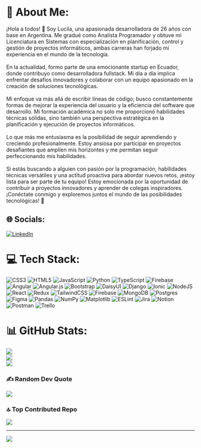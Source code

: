 # 💫 About Me:
¡Hola a todos! 👋 Soy Lucila, una apasionada desarrolladora de 26 años con base en Argentina. Me gradué como Analista Programador y obtuve mi Licenciatura en Sistemas con especialización en planificación, control y gestión de proyectos informáticos, ambas carreras han forjado mi experiencia en el mundo de la tecnología.<br><br>En la actualidad, formo parte de una emocionante startup en Ecuador, donde contribuyo como desarrolladora fullstack. Mi día a día implica enfrentar desafíos innovadores y colaborar con un equipo apasionado en la creación de soluciones tecnológicas.<br><br>Mi enfoque va más allá de escribir líneas de código; busco constantemente formas de mejorar la experiencia del usuario y la eficiencia del software que desarrollo. Mi formación académica no solo me proporcionó habilidades técnicas sólidas, sino también una perspectiva estratégica en la planificación y ejecución de proyectos informáticos.<br><br>Lo que más me entusiasma es la posibilidad de seguir aprendiendo y creciendo profesionalmente. Estoy ansiosa por participar en proyectos desafiantes que amplíen mis horizontes y me permitan seguir perfeccionando mis habilidades.<br><br>Si estás buscando a alguien con pasión por la programación, habilidades técnicas versátiles y una actitud proactiva para abordar nuevos retos, ¡estoy lista para ser parte de tu equipo! Estoy emocionada por la oportunidad de contribuir a proyectos innovadores y aprender de colegas inspiradores. ¡Conéctate conmigo y exploremos juntos el mundo de las posibilidades tecnológicas! 🚀


## 🌐 Socials:
[![LinkedIn](https://img.shields.io/badge/LinkedIn-%230077B5.svg?logo=linkedin&logoColor=white)](https://linkedin.com/in/https://www.linkedin.com/in/lucila-allende-846b9617a/) 

# 💻 Tech Stack:
![CSS3](https://img.shields.io/badge/css3-%231572B6.svg?style=flat&logo=css3&logoColor=white) ![HTML5](https://img.shields.io/badge/html5-%23E34F26.svg?style=flat&logo=html5&logoColor=white) ![JavaScript](https://img.shields.io/badge/javascript-%23323330.svg?style=flat&logo=javascript&logoColor=%23F7DF1E) ![Python](https://img.shields.io/badge/python-3670A0?style=flat&logo=python&logoColor=ffdd54) ![TypeScript](https://img.shields.io/badge/typescript-%23007ACC.svg?style=flat&logo=typescript&logoColor=white) ![Firebase](https://img.shields.io/badge/firebase-%23039BE5.svg?style=flat&logo=firebase) ![Angular](https://img.shields.io/badge/angular-%23DD0031.svg?style=flat&logo=angular&logoColor=white) ![Angular.js](https://img.shields.io/badge/angular.js-%23E23237.svg?style=flat&logo=angularjs&logoColor=white) ![Bootstrap](https://img.shields.io/badge/bootstrap-%238511FA.svg?style=flat&logo=bootstrap&logoColor=white) ![DaisyUI](https://img.shields.io/badge/daisyui-5A0EF8?style=flat&logo=daisyui&logoColor=white) ![Django](https://img.shields.io/badge/django-%23092E20.svg?style=flat&logo=django&logoColor=white) ![Ionic](https://img.shields.io/badge/Ionic-%233880FF.svg?style=flat&logo=Ionic&logoColor=white) ![NodeJS](https://img.shields.io/badge/node.js-6DA55F?style=flat&logo=node.js&logoColor=white) ![React](https://img.shields.io/badge/react-%2320232a.svg?style=flat&logo=react&logoColor=%2361DAFB) ![Redux](https://img.shields.io/badge/redux-%23593d88.svg?style=flat&logo=redux&logoColor=white) ![TailwindCSS](https://img.shields.io/badge/tailwindcss-%2338B2AC.svg?style=flat&logo=tailwind-css&logoColor=white) ![Firebase](https://img.shields.io/badge/Firebase-039BE5?style=flat&logo=Firebase&logoColor=white) ![MongoDB](https://img.shields.io/badge/MongoDB-%234ea94b.svg?style=flat&logo=mongodb&logoColor=white) ![Postgres](https://img.shields.io/badge/postgres-%23316192.svg?style=flat&logo=postgresql&logoColor=white) ![Figma](https://img.shields.io/badge/figma-%23F24E1E.svg?style=flat&logo=figma&logoColor=white) ![Pandas](https://img.shields.io/badge/pandas-%23150458.svg?style=flat&logo=pandas&logoColor=white) ![NumPy](https://img.shields.io/badge/numpy-%23013243.svg?style=flat&logo=numpy&logoColor=white) ![Matplotlib](https://img.shields.io/badge/Matplotlib-%23ffffff.svg?style=flat&logo=Matplotlib&logoColor=black) ![ESLint](https://img.shields.io/badge/ESLint-4B3263?style=flat&logo=eslint&logoColor=white) ![Jira](https://img.shields.io/badge/jira-%230A0FFF.svg?style=flat&logo=jira&logoColor=white) ![Notion](https://img.shields.io/badge/Notion-%23000000.svg?style=flat&logo=notion&logoColor=white) ![Postman](https://img.shields.io/badge/Postman-FF6C37?style=flat&logo=postman&logoColor=white) ![Trello](https://img.shields.io/badge/Trello-%23026AA7.svg?style=flat&logo=Trello&logoColor=white)
# 📊 GitHub Stats:
![](https://github-readme-stats.vercel.app/api?username=LucilaAllende&theme=radical&hide_border=false&include_all_commits=false&count_private=false)<br/>
![](https://github-readme-streak-stats.herokuapp.com/?user=LucilaAllende&theme=radical&hide_border=false)<br/>
![](https://github-readme-stats.vercel.app/api/top-langs/?username=LucilaAllende&theme=radical&hide_border=false&include_all_commits=false&count_private=false&layout=compact)

### ✍️ Random Dev Quote
![](https://quotes-github-readme.vercel.app/api?type=horizontal&theme=radical)

### 🔝 Top Contributed Repo
![](https://github-contributor-stats.vercel.app/api?username=LucilaAllende&limit=5&theme=monokai&combine_all_yearly_contributions=true)

---
[![](https://visitcount.itsvg.in/api?id=LucilaAllende&icon=0&color=5)](https://visitcount.itsvg.in)

<!-- Proudly created with GPRM ( https://gprm.itsvg.in ) -->
